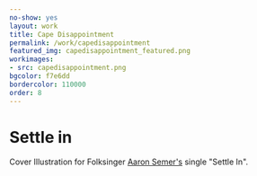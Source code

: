 ```yaml
---
no-show: yes
layout: work
title: Cape Disappointment
permalink: /work/capedisappointment
featured_img: capedisappointment_featured.png
workimages:
- src: capedisappointment.png
bgcolor: f7e6dd
bordercolor: 110000
order: 8
---
```


# Settle in

Cover Illustration for Folksinger [Aaron Semer's](http://aaronsemer.com/) single "Settle In".
